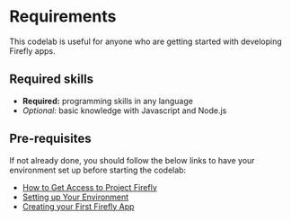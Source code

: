 # Requirements

This codelab is useful for anyone who are getting started with developing Firefly apps.

## Required skills

* **Required:** programming skills in any language
* *Optional:* basic knowledge with Javascript and Node.js

## Pre-requisites

If not already done, you should follow the below links to have your environment set up before starting the codelab:

* [How to Get Access to Project Firefly](../../overview/getting_access.md)
* [Setting up Your Environment](../../getting_started/index.md)
* [Creating your First Firefly App](../../getting_started/first_app.md)